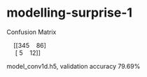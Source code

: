 # modelling-surprise-1


Confusion Matrix

&nbsp;&nbsp;&nbsp;&nbsp;[[345  &nbsp;&nbsp;   86] <br />
&nbsp;&nbsp;&nbsp;&nbsp; [ 5  &nbsp;&nbsp;   12]]


model_conv1d.h5, validation accuracy 79.69%
